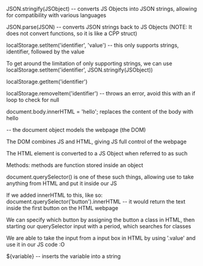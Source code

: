 JSON.stringify(JSObject) -- converts JS Objects into JSON strings, allowing for compatibility with various languages

JSON.parse(JSON) -- converts JSON strings back to JS Objects (NOTE: It does not convert functions, so it is like a CPP struct)

localStorage.setItem('identifier', 'value') -- this only supports strings, identifier, followed by the value

To get around the limitation of only supporting strings, we can use localStorage.setItem('identifier', JSON.stringify(JSObject))

localStorage.getItem('identifier')

localStorage.removeItem('identifier') -- throws an error, avoid this with an if loop to check for null

document.body.innerHTML = 'hello'; replaces the content of the body with hello

-- the document object models the webpage (the DOM)

The DOM combines JS and HTML, giving JS full control of the webpage

The HTML element is converted to a JS Object when referred to as such

Methods: methods are function stored inside an object

document.querySelector() is one of these such things, allowing use to take anything from HTML and put it inside our JS

If we added innerHTML to this, like so: document.querySelector('button').innerHTML --  it would return the text inside the first button on the HTML webpage

We can specify which button by assigning the button a class in HTML, then starting our querySelector input with a period, which searches for classes

We are able to take the input from a input box in HTML by using '.value' and use it in our JS code :O

${variable} -- inserts the variable into a string